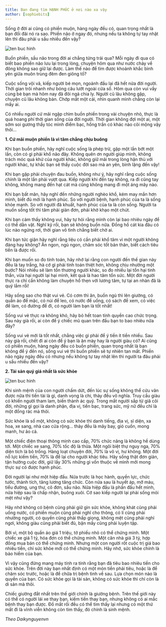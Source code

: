 ```yaml
---
title: Bạn đang tìm HẠNH PHÚC ở nơi nào xa vậy
author: [sophiebits]
---
```


Sống ở đời ai cũng có phiền muộn, hàng ngày đều có, quan trọng nhất là bạn đối đãi nó ra sao. Phiền não ở ngay đó, nhưng nếu ta không tự tay nhặt lên thì đâu phải u sầu nhiều đến vậy?

![ten buc hinh](http://2.tinhhoa.net/wpcontent/uploads/2014/08/slider02.jpg "ten buc hinh")

Buồn phiền, sầu não trong đời ai chẳng từng trải qua? Mỗi ngày đi qua có biết bao phiền não lưu lại trong lòng, chuyện hôm qua như nước chảy về đông không sao giữ lại được. Làm thế nào để tìm được khoảnh khắc bình yên giữa muôn trùng đêm đen giông tố?

Cuộc sống vội vã, kiếp người bé mọn, ngoảnh đầu lại đã hết nửa đời người. Thời gian trôi nhanh như bóng câu lướt ngoài cửa sổ. Hôm qua còn vui vầy cùng bè bạn mà hôm nay đã đôi ngả chia ly. Người cũ lâu không gặp, chuyện cũ lâu không bàn. Chớp mắt một cái, nhìn quanh mình chẳng còn lại mấy ai.

Có nhiều người cứ mãi ngập chìm buồn phiền trong vài chuyện nhỏ, thực là quá hoang phí thời gian sống của đời người. Thời gian không đợi một ai, một sớm soi gương thấy tóc mình điểm bạc, hồng trần có khác nào cõi mộng vậy thôi…

**1. Cứ mãi muộn phiền là vì tâm chẳng chịu buông**

Khi bạn buồn phiền, hãy nghĩ cuộc sống là phép trừ, gặp một lần bớt một lần, còn có gì phải khổ não đây. Không quên ơn người giúp mình, không trách móc quá khứ của người khác, không giữ mãi trong lòng hận thù với người khác, tự khắc bạn sẽ thấy cuộc đời sao mà an yên, bình lặng đến vậy!

Khi bạn gặp phải chuyện đau buồn, không như ý, hãy nghĩ rằng cuộc sống chính là một lần phải vượt qua. Kiếp người khi đến tay không, ra đi cũng tay không, không mang đến hạt cát mà cũng không mang đi một áng mây nào.

Khi bạn bất mãn, hãy nghĩ đến những người nghèo khổ, kém may mắn hơn mình, biết đủ mới là hạnh phúc. So với người bệnh, hạnh phúc của ta là sống khỏe mạnh. So với người đã khuất, hạnh phúc của ta là còn sống. Người ta muốn sống tốt thì tâm phải giản đơn, phải khờ khạo một chút.

Khi bạn cảm thấy không vui, hãy tự hỏi rằng mình còn lại bao nhiêu ngày để có thể dằn vặt. Nghĩ kỹ rồi, bạn sẽ không buồn nữa. Đồng hồ cát kia đâu có lúc nào ngừng rơi, thời gian vô tình chẳng biết chờ ai.

Khi bạn tức giận hãy nghĩ rằng liệu có cần phải khổ tâm vì một người không đáng hay không? Ăn ngon, ngủ ngon, chăm sóc tốt bản thân, biết cách tiêu tiền là được rồi.

Khi bạn muốn so đo tính toán, hãy nhớ lại rằng con người đến thế gian này đều là tay trắng, hà cớ gì phải tính toán thiệt hơn, không chịu nhường một bước? Nói nhiều sẽ làm tổn thương người khác, so đo nhiều lại tổn hại tinh thần, vừa hại người lại hại mình, kết quả là hao tâm tổn sức. Một đời người thực ra chỉ cần không làm chuyện hổ thẹn với lương tâm, tự tại an nhàn đã là quý lắm rồi!

Hãy sống sao cho thật vui vẻ. Có cơm thì ăn, buồn ngủ thì lên giường, có quần áo để mặc, có núi để leo, có nước để uống, có sách để xem, có việc để làm, có đường để đi, có người làm bạn là tốt nhất!

Sống vui vẻ thực ra không khó, hãy bỏ hết toan tính quyền cao chức trọng. Sau này già rồi, ai còn để ý chiếc mũ quan trên đầu bạn to bao nhiêu nữa đây?

Sống vui vẻ mới là tốt nhất, chẳng việc gì phải để ý tiền ít tiền nhiều. Sau này già rồi, chết đi ai còn để ý bạn là ăn mày hay là người giàu có? Ai cũng có phiền muộn, hàng ngày đều có buồn phiền, quan trọng nhất là bạn không để ý đến nó, sống vui vẻ thì buồn phiền sẽ tự nhiên tan mất. Phiền não ngày ngày đều có nhưng nếu không tự tay nhặt lên thì người ta đâu phải u sầu nhiều đến vậy?

**2. Tài sản quý giá nhất là sức khỏe**

![ten buc hinh](http://2.tinhhoa.net/wpcontent/uploads/2014/08/maxresdefault108.jpg "ten buc hinh")

Khi sinh mệnh của con người chấm dứt, đến lúc sự sống không thể cứu vãn được nữa thì tiền tài là gì, danh vọng là chi, thảy đều vô nghĩa. Truy cầu giàu có khiến người tham lam, biến thành ác quỷ. Trong mắt người sắp từ giã cõi đời, những gì gọi là danh phận, địa vị, tiền bạc, trang sức, mỹ nữ đều chỉ là một đống rác mà thôi.

Sức khỏe là số một, không có sức khỏe thì danh tiếng, địa vị, sĩ diện, xa hoa, xe sang, nhà cao cửa rộng… thảy đều là mây bay, gió cuốn, mong manh, hư ảo cả.

Một chiếc điện thoại thông minh cao cấp, 70% chức năng là không hề dùng tới. Một chiếc xe sang, 70% tốc độ là thừa. Một ngôi biệt thự nguy nga, 70% diện tích là bỏ trống. Hàng loạt chuyện đời, 70% là vô vị, hư không. Một đời nỗ lực kiếm tiền, 70% là để lại cho người khác tiêu. Hãy sống thật đơn giản, tận hưởng cuộc đời, giữ lấy 30% những gì vốn thuộc về mình mới mong thực sự có được hạnh phúc.

Đời người lại như một hiệp đấu. Nửa trước là học hành, quyền lực, chức tước, thành tích, tăng lương tăng chức. Còn nửa sau là huyết áp, mỡ máu, tiểu đường, ung thư, cô đơn, sầu não. Nửa hiệp đầu là phấn đấu hết mình, nửa hiệp sau là chấp nhận, buông xuôi. Cớ sao kiếp người lại phải sống mỏi mệt như vậy?

Hãy nhớ không có bệnh cũng phải giữ gìn sức khỏe, không khát cũng phải uống nước, có phiền muộn cũng phải nghĩ cho thông, có lí cũng phải nhường người, có quyền cũng phải thấp giọng, không mệt cũng phải nghỉ ngơi, không giàu cũng phải biết đủ, bận mấy cũng phải luyện tập.

Bởi vì, một bộ quần áo giá 1 triệu, tờ phiếu nhỏ có thể chứng minh. Một chiếc xe giá 1 tỷ, hóa đơn có thể chứng minh. Một căn nhà giá 3 tỷ, hợp đồng mua bán có thể chứng minh. Nhưng một con người rốt cuộc trị giá bao nhiêu tiền, chỉ sức khỏe mới có thể chứng minh. Hãy nhớ, sức khỏe chính là bảo hiểm của bạn.

Vì vậy cũng đừng mang máy tính ra tính rằng bạn đã tiêu bao nhiêu tiền cho sức khỏe. Trên đời này bạn nhất định có một món tiền phải tiêu, hoặc là để chăm sóc trước, hoặc là để chữa trị bệnh tình về sau. Lựa chọn món nào là quyền của bạn. Có sức khỏe gọi là tài sản, không có sức khỏe thì chỉ còn là di sản mà thôi.

Chiếc giường đắt nhất trên thế giới chính là giường bệnh. Trên thế giới này có thể có người lái xe thay bạn, kiếm tiền thay bạn, nhưng không có ai mắc bệnh thay bạn được. Đồ mất rồi đều có thể tìm thấy lại nhưng có một thứ mất đi là vĩnh viễn không còn tìm thấy, đó chính là sinh mệnh.

*Theo Daikynguyenvn*